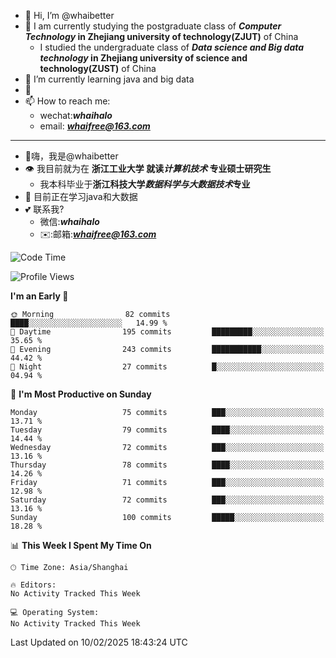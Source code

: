 - 👋 Hi, I’m @whaibetter
- 👀 I am currently studying the postgraduate class of ***Computer Technology* in Zhejiang university of technology(ZJUT)** of China
  -  I studied the undergraduate class of ***Data science and Big data technology* in Zhejiang university of science and technology(ZUST)** of China
- 🌱 I’m currently learning java and big data
- 💞️ 
- 📫 How to reach me: 
  - wechat:***whaihalo***
  - email: ***whaifree@163.com***
 ------------------------
- 👋嗨，我是@whaibetter
- 👁 我目前就为在 **浙江工业大学 就读*计算机技术* 专业硕士研究生**
  - 我本科毕业于**浙江科技大学*数据科学与大数据技术*专业**
- 🌴 目前正在学习java和大数据
- 💕 联系我?
  - 微信:***whaihalo***
  - ✉️:邮箱:***whaifree@163.com***

<!--START_SECTION:waka-->
![Code Time](http://img.shields.io/badge/Code%20Time-665%20hrs%202%20mins-blue)

![Profile Views](http://img.shields.io/badge/Profile%20Views-0-blue)

**I'm an Early 🐤** 

```text
🌞 Morning                82 commits          ████░░░░░░░░░░░░░░░░░░░░░   14.99 % 
🌆 Daytime                195 commits         █████████░░░░░░░░░░░░░░░░   35.65 % 
🌃 Evening                243 commits         ███████████░░░░░░░░░░░░░░   44.42 % 
🌙 Night                  27 commits          █░░░░░░░░░░░░░░░░░░░░░░░░   04.94 % 
```
📅 **I'm Most Productive on Sunday** 

```text
Monday                   75 commits          ███░░░░░░░░░░░░░░░░░░░░░░   13.71 % 
Tuesday                  79 commits          ████░░░░░░░░░░░░░░░░░░░░░   14.44 % 
Wednesday                72 commits          ███░░░░░░░░░░░░░░░░░░░░░░   13.16 % 
Thursday                 78 commits          ████░░░░░░░░░░░░░░░░░░░░░   14.26 % 
Friday                   71 commits          ███░░░░░░░░░░░░░░░░░░░░░░   12.98 % 
Saturday                 72 commits          ███░░░░░░░░░░░░░░░░░░░░░░   13.16 % 
Sunday                   100 commits         █████░░░░░░░░░░░░░░░░░░░░   18.28 % 
```


📊 **This Week I Spent My Time On** 

```text
🕑︎ Time Zone: Asia/Shanghai

🔥 Editors: 
No Activity Tracked This Week

💻 Operating System: 
No Activity Tracked This Week
```


 Last Updated on 10/02/2025 18:43:24 UTC
<!--END_SECTION:waka-->
